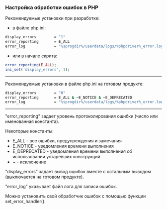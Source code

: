 ### Настройка обработки ошибок в PHP

Рекомендуемые установки при разработке:

-   в файле php.ini:

```bash
display_errors        = "1"
error_reporting       = E_ALL
error_log             = "%sprogdir%/userdata/logs/%phpdriver%_error.log"
```

-   или в начале скрита:

```php
error_reporting(E_ALL);
ini_set('display_errors', 1);
```

---

Рекомендуемые установки в файле php.ini на готовом продукте:

```bash
display_errors        = "0"
error_reporting       = E_ALL & ~E_NOTICE & ~E_DEPRECATED
error_log             = "%sprogdir%/userdata/logs/%phpdriver%_error.log"
```

---

"error_reporting" задает уровень протоколирования ошибки (число или именованная константа).

Некоторые константы:

-   E_ALL - все ошибки, предупреждения и замечания
-   E_NOTICE - уведомления времени выполнения
-   E_DEPRECATED - уведомления времени выполнения об использовании устаревших конструкций
-   ~ - исключение

"display_errors" задает вывод ошибок вместе с остальным выводом (выключается на готовом продукте).

"error_log" указывает файл лога для записи ошибок.

Можно установить свой обработчик ошибок с помощью функции set_error_handler().
